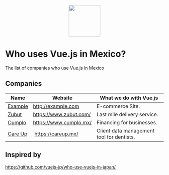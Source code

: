 <p align="center"><a href="https://vuejs.org" target="_blank"><img width="100"src="https://vuejs.org/images/logo.png"></a></p>

# Who uses Vue.js in Mexico?
The list of companies who use Vue.js in Mexico

## Companies

Name | Website | What we do with Vue.js
------------ | ------- | -------
[Example](http://example.com) | http://example.com | E-commerce Site.
[Zubut](https://www.zubut.com/) | https://www.zubut.com/ | Last mile delivery service.
[Cumplo](https://www.cumplo.mx/) | https://www.cumplo.mx/ | Financing for businesses.
[Care Up](https://careup.mx/) | https://careup.mx/ | Client data management tool for dentists.

## Inspired by
https://github.com/vuejs-jp/who-use-vuejs-in-japan/
